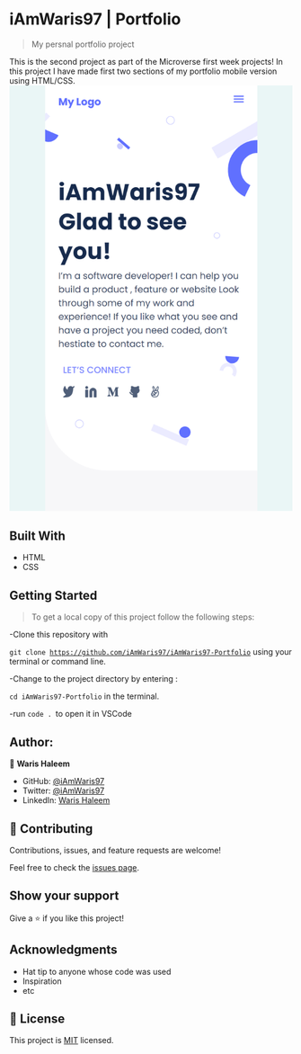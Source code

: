 # iAmWaris97 | Portfolio

> My persnal portfolio project

This is the second project as part of the Microverse first week projects!
In this project I have made first two sections of my portfolio mobile version using HTML/CSS.
![Project Screenshot](./src/assets/img/screenshot.png "Portfolio Project")

## Built With

- HTML
- CSS

## Getting Started

>To get a local copy of this project follow the following steps:

-Clone this repository with

<code>git clone https://github.com/iAmWaris97/iAmWaris97-Portfolio</code> using your terminal or command line.

-Change to the project directory by entering :

<code>cd iAmWaris97-Portfolio</code> in the terminal.

-run <code>code . </code>to open it in VSCode

## Author:

👤 **Waris Haleem**


- GitHub: [@iAmWaris97](https://github.com/iAmWaris97)
- Twitter: [@iAmWaris97](https://twitter.com/iAmWaris97)
- LinkedIn: [Waris Haleem](https://www.linkedin.com/in/waris-haleem/)


## 🤝 Contributing

Contributions, issues, and feature requests are welcome!

Feel free to check the [issues page](https://github.com/iAmWaris97/iAmWaris97-Portfolio/issues).

## Show your support

Give a ⭐️ if you like this project!

## Acknowledgments

- Hat tip to anyone whose code was used
- Inspiration
- etc

## 📝 License

This project is [MIT](./MIT.md) licensed.